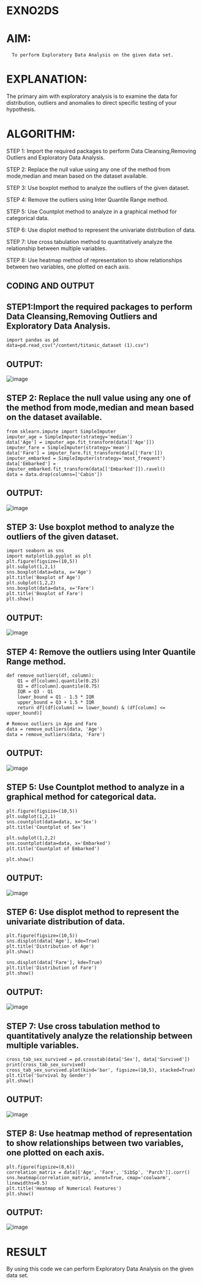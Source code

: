 # EXNO2DS
# AIM:
      To perform Exploratory Data Analysis on the given data set.
      
# EXPLANATION:
  The primary aim with exploratory analysis is to examine the data for distribution, outliers and anomalies to direct specific testing of your hypothesis.
  
# ALGORITHM:
STEP 1: Import the required packages to perform Data Cleansing,Removing Outliers and Exploratory Data Analysis.

STEP 2: Replace the null value using any one of the method from mode,median and mean based on the dataset available.

STEP 3: Use boxplot method to analyze the outliers of the given dataset.

STEP 4: Remove the outliers using Inter Quantile Range method.

STEP 5: Use Countplot method to analyze in a graphical method for categorical data.

STEP 6: Use displot method to represent the univariate distribution of data.

STEP 7: Use cross tabulation method to quantitatively analyze the relationship between multiple variables.

STEP 8: Use heatmap method of representation to show relationships between two variables, one plotted on each axis.

## CODING AND OUTPUT
## STEP1:Import the required packages to perform Data Cleansing,Removing Outliers and Exploratory Data Analysis.
```
import pandas as pd
data=pd.read_csv("/content/titanic_dataset (1).csv")
```
## OUTPUT:
![image](https://github.com/user-attachments/assets/9ce4a508-0fc7-4123-af4f-8d6a540bd563)
## STEP 2: Replace the null value using any one of the method from mode,median and mean based on the dataset available.
```
from sklearn.impute import SimpleImputer
imputer_age = SimpleImputer(strategy='median')
data['Age'] = imputer_age.fit_transform(data[['Age']])
imputer_fare = SimpleImputer(strategy='mean')
data['Fare'] = imputer_fare.fit_transform(data[['Fare']])
imputer_embarked = SimpleImputer(strategy='most_frequent')
data['Embarked'] = imputer_embarked.fit_transform(data[['Embarked']]).ravel()
data = data.drop(columns=['Cabin'])
```
## OUTPUT:
![image](https://github.com/user-attachments/assets/8b6efae3-98af-41f5-b910-6d6509cafc14)
## STEP 3: Use boxplot method to analyze the outliers of the given dataset.
```
import seaborn as sns
import matplotlib.pyplot as plt
plt.figure(figsize=(10,5))
plt.subplot(1,2,1)
sns.boxplot(data=data, x='Age')
plt.title('Boxplot of Age')
plt.subplot(1,2,2)
sns.boxplot(data=data, x='Fare')
plt.title('Boxplot of Fare')
plt.show()
```
## OUTPUT:
![image](https://github.com/user-attachments/assets/f4f0ed21-84fb-4571-bdf3-43c670267065)
## STEP 4: Remove the outliers using Inter Quantile Range method.
```
def remove_outliers(df, column):
    Q1 = df[column].quantile(0.25)
    Q3 = df[column].quantile(0.75)
    IQR = Q3 - Q1
    lower_bound = Q1 - 1.5 * IQR
    upper_bound = Q3 + 1.5 * IQR
    return df[(df[column] >= lower_bound) & (df[column] <= upper_bound)]

# Remove outliers in Age and Fare
data = remove_outliers(data, 'Age')
data = remove_outliers(data, 'Fare')
```
## OUTPUT:
![image](https://github.com/user-attachments/assets/9de0c115-cc0d-4465-84ba-d55d7c659c4c)
## STEP 5: Use Countplot method to analyze in a graphical method for categorical data.
```
plt.figure(figsize=(10,5))
plt.subplot(1,2,1)
sns.countplot(data=data, x='Sex')
plt.title('Countplot of Sex')

plt.subplot(1,2,2)
sns.countplot(data=data, x='Embarked')
plt.title('Countplot of Embarked')

plt.show()
```
## OUTPUT:
![image](https://github.com/user-attachments/assets/f6120622-11d9-4245-85c9-cda22762f7aa)
## STEP 6: Use displot method to represent the univariate distribution of data.
```
plt.figure(figsize=(10,5))
sns.displot(data['Age'], kde=True)
plt.title('Distribution of Age')
plt.show()

sns.displot(data['Fare'], kde=True)
plt.title('Distribution of Fare')
plt.show()
```
## OUTPUT:
![image](https://github.com/user-attachments/assets/dda9b042-70b3-4be8-b0fd-904c5790fbfc)
## STEP 7: Use cross tabulation method to quantitatively analyze the relationship between multiple variables.
```
cross_tab_sex_survived = pd.crosstab(data['Sex'], data['Survived'])
print(cross_tab_sex_survived)
cross_tab_sex_survived.plot(kind='bar', figsize=(10,5), stacked=True)
plt.title('Survival by Gender')
plt.show()
```
## OUTPUT:
![image](https://github.com/user-attachments/assets/7914c647-612f-4259-975b-a7cf884660ea)
## STEP 8: Use heatmap method of representation to show relationships between two variables, one plotted on each axis.
```
plt.figure(figsize=(8,6))
correlation_matrix = data[['Age', 'Fare', 'SibSp', 'Parch']].corr()
sns.heatmap(correlation_matrix, annot=True, cmap='coolwarm', linewidths=0.5)
plt.title('Heatmap of Numerical Features')
plt.show()
```
## OUTPUT:
![image](https://github.com/user-attachments/assets/99377b4d-3903-44e1-b1ed-68be6298b5f9)
# RESULT
By using this code we can perform Exploratory Data Analysis on the given data set.
